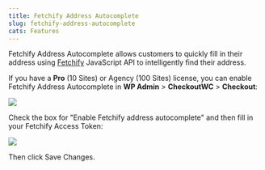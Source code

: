 ```yaml
---
title: Fetchify Address Autocomplete
slug: fetchify-address-autocomplete
cats: Features
---
```


Fetchify Address Autocomplete allows customers to quickly fill in their address using [Fetchify](https://fetchify.com) JavaScript API to intelligently find their address.

If you have a **Pro** (10 Sites) or Agency (100 Sites) license, you can enable Fetchify Address Autocomplete in **WP Admin** &gt; **CheckoutWC** &gt; **Checkout**:

![](https://s3.amazonaws.com/helpscout.net/docs/assets/5bdde2822c7d3a01757ac42e/images/60e4bf9661c60c534bd6cbc3/file-YnQcrb9Yzs.png)

Check the box for "Enable Fetchify address autocomplete" and then fill in your Fetchify Access Token:

![](https://s3.amazonaws.com/helpscout.net/docs/assets/5bdde2822c7d3a01757ac42e/images/60e4bfb38556b07a2884ce35/file-nzn1tKw16g.png)

Then click Save Changes.